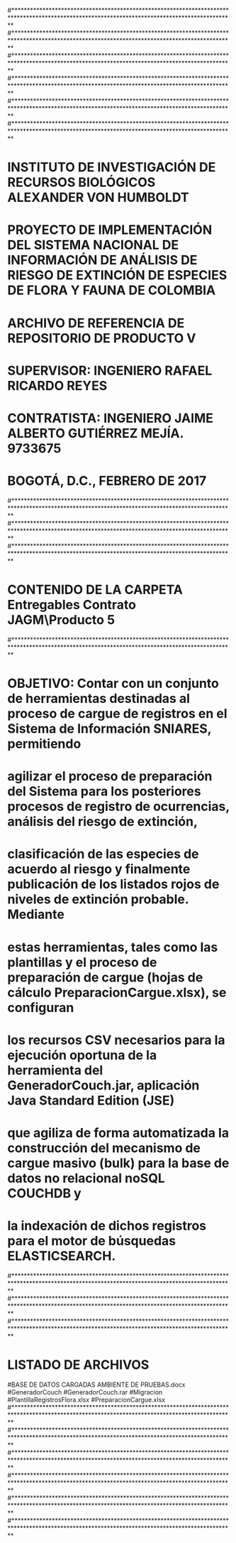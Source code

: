 #***********************************************************************************************************************************************
#***********************************************************************************************************************************************
#***********************************************************************************************************************************************
#***********************************************************************************************************************************************
#***********************************************************************************************************************************************
#***********************************************************************************************************************************************
#  INSTITUTO DE INVESTIGACIÓN DE RECURSOS BIOLÓGICOS ALEXANDER VON HUMBOLDT
#  PROYECTO DE IMPLEMENTACIÓN DEL SISTEMA NACIONAL DE INFORMACIÓN DE ANÁLISIS DE RIESGO DE EXTINCIÓN DE ESPECIES DE FLORA Y FAUNA DE COLOMBIA
#  ARCHIVO DE REFERENCIA DE REPOSITORIO DE PRODUCTO V
#  SUPERVISOR:  INGENIERO RAFAEL RICARDO REYES
#  CONTRATISTA:  INGENIERO JAIME ALBERTO GUTIÉRREZ MEJÍA.  9733675
#  BOGOTÁ, D.C., FEBRERO DE 2017
#***********************************************************************************************************************************************
#***********************************************************************************************************************************************
#***********************************************************************************************************************************************
#  CONTENIDO DE LA CARPETA Entregables Contrato JAGM\Producto 5
#***********************************************************************************************************************************************
#  OBJETIVO:  Contar con un conjunto de herramientas destinadas al proceso de cargue de registros en el Sistema de Información SNIARES, permitiendo
#  agilizar el proceso de preparación del Sistema para los posteriores procesos de registro de ocurrencias, análisis del riesgo de extinción,
#  clasificación de las especies de acuerdo al riesgo y finalmente publicación de los listados rojos de niveles de extinción probable.  Mediante
#  estas herramientas, tales como las plantillas y el proceso de preparación de cargue (hojas de cálculo PreparacionCargue.xlsx), se configuran
#  los recursos CSV necesarios para la ejecución oportuna de la herramienta del GeneradorCouch.jar, aplicación Java Standard Edition (JSE) 
#  que agiliza de forma automatizada la construcción del mecanismo de cargue masivo (bulk) para la base de datos no relacional noSQL COUCHDB y
#  la indexación de dichos registros para el motor de búsquedas ELASTICSEARCH.
#***********************************************************************************************************************************************
#***********************************************************************************************************************************************
#***********************************************************************************************************************************************
#  LISTADO DE ARCHIVOS
#BASE DE DATOS CARGADAS AMBIENTE DE PRUEBAS.docx
#GeneradorCouch
#GeneradorCouch.rar
#Migracion
#PlantillaRegistrosFlora.xlsx
#PreparacionCargue.xlsx
#***********************************************************************************************************************************************
#***********************************************************************************************************************************************
#***********************************************************************************************************************************************
#***********************************************************************************************************************************************
#***********************************************************************************************************************************************
#***********************************************************************************************************************************************
